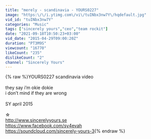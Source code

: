 ```yaml
---
title: "merely - scandinavia - YOURS0227"
image: "https:\/\/i.ytimg.com\/vi\/tuINbx3nw7Y\/hqdefault.jpg"
vid_id: "tuINbx3nw7Y"
categories: "Music"
tags: ["sincerely yours","ceo","team rockit"]
date: "2021-09-18T10:50:23+03:00"
vid_date: "2015-04-29T09:00:20Z"
duration: "PT3M9S"
viewcount: "16770"
likeCount: "235"
dislikeCount: "2"
channel: "Sincerely Yours"
---
```

{% raw %}YOURS0227 scandinavia video<br /><br />they say i’m okie dokie<br />i don’t mind if they are wrong<br /><br />SY april 2015<br /><br />☆<br /><a rel="nofollow" target="blank" href="http://www.sincerelyyours.se">http://www.sincerelyyours.se</a><br /><a rel="nofollow" target="blank" href="https://www.facebook.com/sy4evah">https://www.facebook.com/sy4evah</a><br /><a rel="nofollow" target="blank" href="https://soundcloud.com/sincerely-yours-3">https://soundcloud.com/sincerely-yours-3</a>{% endraw %}
